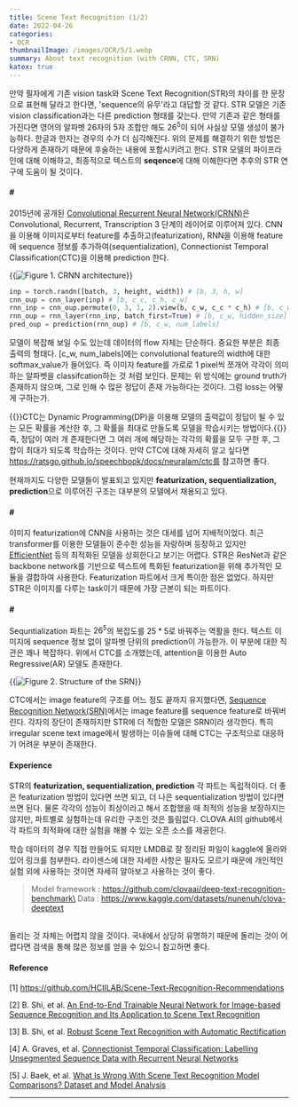 ```yaml
---
title: Scene Text Recognition (1/2)
date: 2022-04-26
categories:
- OCR
thumbnailImage: /images/OCR/5/1.webp
summary: About text recognition (with CRNN, CTC, SRN)
katex: true
---
```

만약 필자에게 기존 vision task와 Scene Text Recognition(STR)의 차이를 한 문장으로 표현해 달라고 한다면, 'sequence의 유무'라고 대답할 것 같다. STR 모델은 기존 vision classification과는 다른 prediction 형태를 갖는다. 만약 기존과 같은 형태를 가진다면 영어의 알파벳 26자의 5자 조합만 해도 $26^5$이 되어 사실상 모델 생성이 불가능하다. 한글과 한자는 경우의 수가 더 심각해진다. 위의 문제를 해결하기 위한 방법은 다양하게 존재하기 때문에 후술하는 내용에 포함시키려고 한다. STR 모델의 파이프라인에 대해 이해하고, 최종적으로 텍스트의 <strong>seqence</strong>에 대해 이해한다면 추후의 STR 연구에 도움이 될 것이다.

#### \#
2015년에 공개된 [Convolutional Recurrent Neural Network(CRNN)](https://arxiv.org/abs/1507.05717)은 Convolutional, Recurrent, Transcription 3 단계의 레이어로 이루어져 있다. CNN을 이용해 이미지로부터 feature를 추출하고(featurization), RNN을 이용해 feature에 sequence 정보를 추가하여(sequentialization), Connectionist Temporal Classification(CTC)을 이용해 prediction 한다.

{{<image classes="center" src="/images/OCR/5/1.webp" title="Figure 1. CRNN architecture">}}

```python
inp = torch.randn([batch, 3, height, width]) # [b, 3, h, w]
cnn_oup = cnn_layer(inp) # [b, c_c, c_h, c_w]
rnn_inp = cnn_oup.permute(0, 3, 1, 2).view(b, c_w, c_c * c_h) # [b, c_w, c_c * c_h]
rnn_oup = rnn_layer(rnn_inp, batch_first=True) # [b, c_w, hidden_size]
pred_oup = prediction(rnn_oup) # [b, c_w, num_labels]
```

모델이 복잡해 보일 수도 있는데 데이터의 flow 자체는 단순하다. 중요한 부분은 최종 출력의 형태다. [c_w, num_labels]에는 convolutional feature의 width에 대한 softmax_value가 들어있다. 즉 이미지 feature를 가로로 1 pixel씩 쪼개어 각각이 의미하는 알파벳을 classifcation하는 것 처럼 보인다. 문제는 위 방식에는 ground truth가 존재하지 않으며, 그로 인해 수 많은 정답이 존재 가능하다는 것이다. 그럼 loss는 어떻게 구하는가.

{{<hl-text primary>}}CTC는 Dynamic Programming(DP)을 이용해 모델의 출력값이 정답이 될 수 있는 모든 확률을 계산한 후, 그 확률을 최대로 만들도록 모델을 학습시키는 방법이다.{{</hl-text>}} 즉, 정답이 여러 개 존재한다면 그 여러 개에 해당하는 각각의 확률을 모두 구한 후, 그 합이 최대가 되도록 학습하는 것이다. 만약 CTC에 대해 자세히 알고 싶다면 https://ratsgo.github.io/speechbook/docs/neuralam/ctc를 참고하면 좋다. 


현재까지도 다양한 모델들이 발표되고 있지만 <strong>featurization, sequentialization, prediction</strong>으로 이루어진 구조는 대부분의 모델에서 채용되고 있다. 

#### \#
이미지 featurization에 CNN을 사용하는 것은 대세를 넘어 지배적이었다. 최근 transformer를 이용한 모델들이 준수한 성능을 자랑하며 등장하고 있지만 [EfficientNet](https://arxiv.org/abs/1905.11946) 등의 최적화된 모델을 상회한다고 보기는 어렵다. STR은 ResNet과 같은 backbone network를 기반으로 텍스트에 특화된 featurization을 위해 추가적인 모듈을 결합하여 사용한다. Featurization 파트에서 크게 특이한 점은 없었다. 하지만 STR은 이미지를 다루는 task이기 때문에 가장 근본이 되는 파트이다.

#### \#
Sequntialization 파트는 $26^5$의 복잡도를 $25*5$로 바꿔주는 역활을 한다. 텍스트 이미지에 sequence 정보 없이 알파벳 단위의 prediction이 가능한가. 이 부분에 대한 직관은 꽤나 복잡하다. 위에서 CTC를 소개했는데, attention을 이용한 Auto Regressive(AR) 모델도 존재한다.

{{<image classes="center" src="/images/OCR/5/2.webp" title="Figure 2. Structure of the SRN">}}

CTC에서는 image feature의 구조를 어느 정도 끝까지 유지했다면, [Sequence Recognition
Network(SRN)](https://arxiv.org/abs/1603.03915)에서는 image feature를 sequence feature로 바꿔버린다. 각자의 장단이 존재하지만 STR에 더 적합한 모델은 SRN이라 생각한다. 특히 irregular scene text image에서 발생하는 이슈들에 대해 CTC는 구조적으로 대응하기 어려운 부분이 존재한다.

#### Experience
STR의 <strong>featurization, sequentialization, prediction</strong> 각 파트는 독립적이다. 더 좋은 featurization 방법이 있다면 쓰면 되고, 더 나은 sequentialization 방법이 있다면 쓰면 된다. 물론 각각의 성능이 최상이라고 해서 조합했을 때 최적의 성능을 보장하지는 않지만, 파트별로 실험하는데 유리한 구조인 것은 틀림없다. CLOVA AI의 github에서 각 파트의 최적화에 대한 실험을 해볼 수 있는 오픈 소스를 제공한다.

학습 데이터의 경우 직접 만들어도 되지만 LMDB로 잘 정리된 파일이 kaggle에 올라와있어 링크를 첨부한다. 라이센스에 대한 자세한 사항은 필자도 모르기 때문에 개인적인 실험 외에 사용하는 것이면 자세히 알아보고 사용하는 것이 좋다.

> Model framework : https://github.com/clovaai/deep-text-recognition-benchmark\
> Data : https://www.kaggle.com/datasets/nunenuh/clova-deeptext
 
\
돌리는 것 자체는 어렵지 않을 것이다. 국내에서 상당히 유명하기 때문에 돌리는 것이 어렵다면 검색을 통해 많은 정보를 얻을 수 있으니 참고하면 좋다.

#### Reference
[1] https://github.com/HCIILAB/Scene-Text-Recognition-Recommendations

[2] B. Shi, et al. [An End-to-End Trainable Neural Network for Image-based Sequence
Recognition and Its Application to Scene Text Recognition](https://arxiv.org/abs/1507.05717)

[3] B. Shi, et al. [Robust Scene Text Recognition with Automatic Rectification](https://arxiv.org/abs/1603.03915)

[4] A. Graves, et al. [Connectionist Temporal Classification: Labelling Unsegmented
Sequence Data with Recurrent Neural Networks](https://www.cs.toronto.edu/~graves/icml_2006.pdf)

[5] J. Baek, et al. [What Is Wrong With Scene Text Recognition Model Comparisons? Dataset and Model Analysis](https://arxiv.org/abs/1904.01906)

---